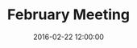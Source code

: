---
layout: post
title:  "February Meeting"
date:   2016-02-22 12:00:00
category: growth-economic-development
background: During this first meeting of the Growth & Economic Development subcommittee we'll take a broad look at the subcommittee meeting schedule, review outcomes from the January public meeting, and discuss the goals of this subcommittee.
documents:
  - title: Meeting Packet
    doc-url: growth-and-economic-development-packet-2016-02-22.pdf
    doc-type: PDF
  - title: Meeting Slides
    doc-url: growth-and-economic-development-2016-02-22.pdf
    doc-type: PDF
  - title: Goals &amp; Objectives Matrix
    doc-url: goals-and-objectives-matrix-new-growth-economic-development.pdf
    doc-type: PDF
  - title: Growth &amp; Economic Development Notes from January Kick-Off Meeting
    doc-url: growth-and-economic-development-public-meeting-2016-1-26.pdf
    doc-type: PDF
  - title: Vision 2020 - Economic Development Vision
    doc-url: Vision_2020_Master_(strategic)_Plan_Economic Development.pdf
    doc-type: PDF
---